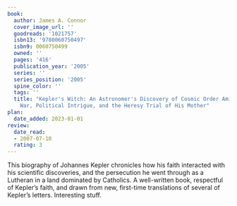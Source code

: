 ```yaml
---
book:
  author: James A. Connor
  cover_image_url: ''
  goodreads: '1021757'
  isbn13: '9780060750497'
  isbn9: 0060750499
  owned: ''
  pages: '416'
  publication_year: '2005'
  series: ''
  series_position: '2005'
  spine_color: ''
  tags: ''
  title: "Kepler's Witch: An Astronomer's Discovery of Cosmic Order Amid Religious
    War, Political Intrigue, and the Heresy Trial of His Mother"
plan:
  date_added: 2023-01-01
review:
  date_read:
  - 2007-07-10
  rating: 3
---
```


This biography of Johannes Kepler chronicles how his faith interacted with his scientific discoveries, and the persecution he went through as a Lutheran in a land dominated by Catholics. A well-written book, respectful of Kepler’s faith, and drawn from new, first-time translations of several of Kepler’s letters. Interesting stuff.
